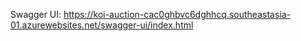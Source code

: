  Swagger UI: https://koi-auction-cac0ghbvc6dghhcq.southeastasia-01.azurewebsites.net/swagger-ui/index.html
